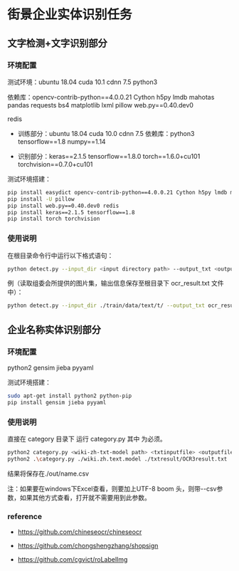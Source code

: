 # 街景企业实体识别任务

## 文字检测+文字识别部分

### 环境配置

测试环境：ubuntu 18.04 cuda 10.1 cdnn 7.5  python3

依赖库：opencv-contrib-python==4.0.0.21 Cython h5py lmdb mahotas pandas requests bs4 matplotlib lxml pillow  web.py==0.40.dev0 

redis  

* 训练部分：ubuntu 18.04 cuda 10.0 cdnn 7.5 依赖库：python3 tensorflow==1.8 numpy==1.14 

* 识别部分：keras==2.1.5 tensorflow==1.8.0  torch==1.6.0+cu101  torchvision==0.7.0+cu101

测试环境搭建：

```bash
pip install easydict opencv-contrib-python==4.0.0.21 Cython h5py lmdb mahotas pandas requests bs4 matplotlib lxml
pip install -U pillow
pip install web.py==0.40.dev0 redis 
pip install keras==2.1.5 tensorflow==1.8
pip install torch torchvision
```

### 使用说明

在根目录命令行中运行以下格式语句：

```bash
python detect.py --input_dir <input directory path> --output_txt <output file path>
```

例（读取组委会所提供的图片集，输出信息保存至根目录下 ocr_result.txt 文件中）：

```bash
python detect.py --input_dir ./train/data/text/t/ --output_txt ocr_result.txt
```



## 企业名称实体识别部分

### 环境配置

python2 gensim jieba pyyaml 

测试环境搭建：

```bash
sudo apt-get install python2 python-pip 
pip install gensim jieba pyyaml
```

### 使用说明

直接在 category 目录下 运行 category.py 其中<wiki-zh-txt-model path> <txtinputfile> <outputfile> 为必须。

```bash
python2 category.py <wiki-zh-txt-model path> <txtinputfile> <outputfile> <mode>
python2 .\category.py ./wiki.zh.text.model ./txtresult/OCR3result.txt ./out/name.csv --csv # example
```

结果将保存在./out/name.csv

注：如果要在windows下Excel查看，则要加上UTF-8 boom 头，则带--csv参数，如果其他方式查看，打开就不需要用到此参数。



### reference

- https://github.com/chineseocr/chineseocr

- https://github.com/chongshengzhang/shopsign

- https://github.com/cgvict/roLabelImg

  